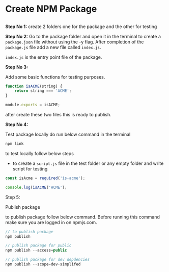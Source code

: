 # Create NPM Package
##

**Step No 1:** 
create 2 folders one for the package and the other for testing


**Step No 2:**
Go to the package folder and open it in the terminal to create a `package.json` file without using the -y flag. After completion of the `package.js` file add a new file called `index.js`. 

`index.js` is the entry point file of the package. 
 

**Step No 3:**

Add some basic functions for testing purposes.

```jsx
function isACME(string) {
    return string === 'ACME';
}

module.exports = isACME;
```

after create these two files this is ready to publish.

**Step No 4:**

Test package locally do run below command in the terminal

```jsx
npm link
```

to test locally follow below steps

- to create a `script.js` file in the test folder or any empty folder and write script for testing
```jsx
const isAcme = required('is-acme');

console.log(isACME('ACME');
```

Step 5: 

Publish package 

to publish package follow below command. Before running this command make sure you are logged in on npmjs.com.

```jsx
// to publish package
npm publish

// publish package for public
npm publish --access=public

// publish package for dev depdencies 
npm publish --scope=dev-simplifed

```
